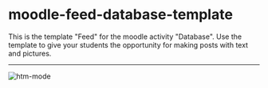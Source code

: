 # moodle-feed-database-template
This is the template "Feed" for the moodle activity "Database". 
Use the template to give your students the opportunity for making posts with text and pictures. 

-------------------------------

![htm-mode](https://raw.githubusercontent.com/TRMSC/moodle-feed-database-template/main/feed-cover.png)
